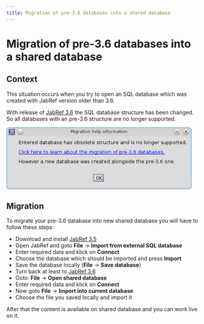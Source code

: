 ```yaml
---
title: Migration of pre-3.6 databases into a shared database
---
```


# Migration of pre-3.6 databases into a shared database

## Context

This situation occurs when you try to open an SQL database which was created with JabRef version older than 3.6.

With release of [JabRef 3.6](https://github.com/JabRef/jabref/releases/tag/v3.6) the SQL database structure has been changed.
So all databases with an pre-3.6 structure are no longer supported.

![Screenshot of migration popup](./images/migrate-pre-3.6-db.png)

## Migration

To migrate your pre-3.6 database into new shared database you will have to follow these steps:

-	Download and install [JabRef 3.5](https://github.com/JabRef/jabref/releases/tag/v3.5)
-	Open JabRef and goto **File** -> **Import from external SQL database**
-	Enter required data and klick on **Connect**
-	Choose the database which should be imported and press **Import**
-	Save the database locally (**File** -> **Save database**)
-	Turn back at least to [JabRef 3.6](https://github.com/JabRef/jabref/releases/tag/v3.6)
-	Goto: **File** -> **Open shared database**
-	Enter required data and klick on **Connect**
-	Now goto **File** -> **Import into current database**
-	Choose the file you saved locally and import it

After that the content is available on shared database and you can work live on it.
